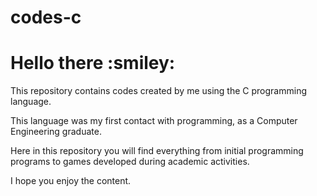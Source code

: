 # codes-c
<h1>Hello there :smiley:</h1>

This repository contains codes created by me using the C programming language.

This language was my first contact with programming, as a Computer Engineering graduate.

Here in this repository you will find everything from initial programming programs to games developed during academic activities.

I hope you enjoy the content.
